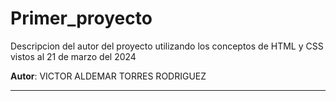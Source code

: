 # Primer_proyecto

Descripcion del autor del proyecto utilizando los conceptos de HTML y CSS vistos al 21 de marzo del 2024

**Autor**: VICTOR ALDEMAR TORRES RODRIGUEZ
***
